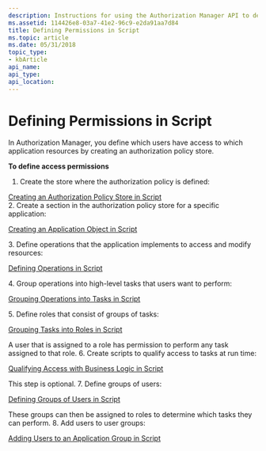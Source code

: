 ```yaml
---
description: Instructions for using the Authorization Manager API to define permissions in Script by creating an authorization policy store.
ms.assetid: 114426e8-03a7-41e2-96c9-e2da91aa7d84
title: Defining Permissions in Script
ms.topic: article
ms.date: 05/31/2018
topic_type: 
- kbArticle
api_name: 
api_type: 
api_location: 
---
```


# Defining Permissions in Script

In Authorization Manager, you define which users have access to which application resources by creating an authorization policy store.

**To define access permissions**

1.  Create the store where the authorization policy is defined:<dl>

[Creating an Authorization Policy Store in Script](creating-an-authorization-policy-store-object-in-script.md)  
    </dl>
2.  Create a section in the authorization policy store for a specific application:<dl>

[Creating an Application Object in Script](creating-an-application-object-in-script.md)  
    </dl>
3.  Define operations that the application implements to access and modify resources:<dl>

[Defining Operations in Script](defining-operations-in-script.md)  
    </dl>
4.  Group operations into high-level tasks that users want to perform:<dl>

[Grouping Operations into Tasks in Script](grouping-operations-into-tasks-in-script.md)  
    </dl>
5.  Define roles that consist of groups of tasks:<dl>

[Grouping Tasks into Roles in Script](grouping-tasks-into-roles-in-script.md)  
    </dl>A user that is assigned to a role has permission to perform any task assigned to that role.
6.  Create scripts to qualify access to tasks at run time:<dl>

[Qualifying Access with Business Logic in Script](qualifying-access-with-business-logic-in-script.md)  
    </dl>This step is optional.
7.  Define groups of users:<dl>

[Defining Groups of Users in Script](defining-groups-of-users-in-script.md)  
    </dl>These groups can then be assigned to roles to determine which tasks they can perform.
8.  Add users to user groups:<dl>

[Adding Users to an Application Group in Script](adding-users-to-an-application-group-in-script.md)  
    </dl>

 

 



